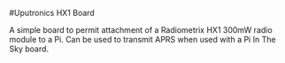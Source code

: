 <!--
---
name: Uputronics Pi HX1 Expansion Board 
class: board
type: Radio
formfactor: Custom
manufacturer: Uputronics
description: HX1 Expansion board for Raspberry Pi
url: http://www.pi-in-the-sky.com/
buy: https://store.uputronics.com/index.php?route=product/product&path=61&product_id=91
github: https://github.com/piinthesky
schematic: https://github.com/PiInTheSky/pits-hardware/blob/master/pits_hx1_v1.0.pdf
image: 'uputronics-hx1.png'
pincount: 40
eeprom: no
power:
  '1':
  '2':
ground:
  '6':
  '9':
  '14':
  '20':
  '25':
  '30':
  '34':
  '39':
pin:
  '12':
    name: HX1 TXD 
  '16':
    name: HX1 ENABLE
-->
#Uputronics HX1 Board

A simple board to permit attachment of a Radiometrix HX1 300mW radio module to a Pi. Can be used to transmit APRS when used with a Pi In The Sky board.
